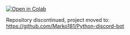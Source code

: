 [![Open in Colab](https://colab.research.google.com/assets/colab-badge.svg)](https://colab.research.google.com/github/LukaMelinc/LLM_finetuning/main/run.ipynb)


Repository discontinued, project moved to:
https://github.com/Marko181/Python-discord-bot
